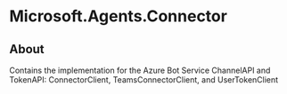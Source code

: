 # Microsoft.Agents.Connector

## About

Contains the implementation for the Azure Bot Service ChannelAPI and TokenAPI: ConnectorClient, TeamsConnectorClient, and UserTokenClient

